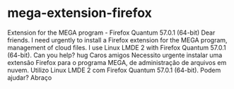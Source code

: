 # mega-extension-firefox
Extension for the MEGA program - Firefox Quantum 57.0.1 (64-bit)
Dear friends.
I need urgently to install a Firefox extension for the MEGA program,
management of cloud files.
I use Linux LMDE 2 with Firefox Quantum 57.0.1 (64-bit).
Can you help?
hug
Caros amigos
Necessito urgente instalar uma extensão Firefox para o programa MEGA,
de administração de arquivos em nuvem.
Utilizo Linux LMDE 2 com Firefox Quantum 57.0.1 (64-bit).
Podem ajudar?
Abraço
